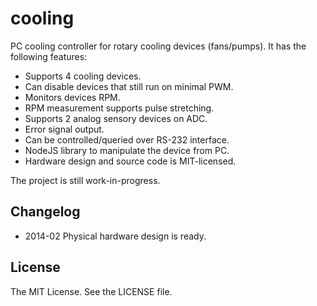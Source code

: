 # cooling

PC cooling controller for rotary cooling devices (fans/pumps). It has
the following features:

 * Supports 4 cooling devices.
 * Can disable devices that still run on minimal PWM.
 * Monitors devices RPM.
 * RPM measurement supports pulse stretching.
 * Supports 2 analog sensory devices on ADC.
 * Error signal output.
 * Can be controlled/queried over RS-232 interface.
 * NodeJS library to manipulate the device from PC.
 * Hardware design and source code is MIT-licensed.

The project is still work-in-progress.

## Changelog

 * 2014-02 Physical hardware design is ready.

## License

The MIT License. See the LICENSE file.
